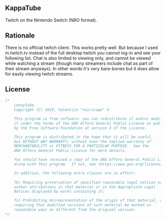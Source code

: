 ## KappaTube

Twitch on the Nintendo Switch (NRO format).

## Rationale

There is no official twitch client. This works pretty well. But because I used m.twitch.tv instead of the full desktop twitch you cannot log-in and see your following list. Chat is also limited to viewing only, and cannot be viewed while watching a stream (though many streamers include chat as part of their stream anyways). In other words it's very bare-bones but it does allow for easily viewing twitch streams.

## License

```c
/*
    LennyTube
    Copyright (C) 2019, Valentijn "noirscape" V.

    This program is free software: you can redistribute it and/or modify
    it under the terms of the GNU Affero General Public License as published
    by the Free Software Foundation at version 3 of the License.

    This program is distributed in the hope that it will be useful,
    but WITHOUT ANY WARRANTY; without even the implied warranty of
    MERCHANTABILITY or FITNESS FOR A PARTICULAR PURPOSE.  See the
    GNU Affero General Public License for more details.

    You should have received a copy of the GNU Affero General Public License
    along with this program.  If not, see <https://www.gnu.org/licenses/>.

    In addition, the following extra clauses are in effect:
    
    7b) Requiring preservation of specified reasonable legal notices or
    author attributions in that material or in the Appropriate Legal
    Notices displayed by works containing it;

    7c) Prohibiting misrepresentation of the origin of that material, or
    requiring that modified versions of such material be marked in
    reasonable ways as different from the original version;
*/
```
